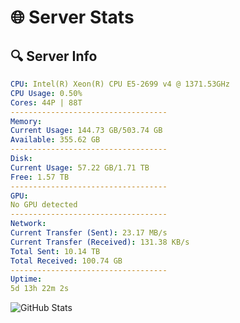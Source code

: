# 🌐 Server Stats
## 🔍 Server Info
```yaml
CPU: Intel(R) Xeon(R) CPU E5-2699 v4 @ 1371.53GHz
CPU Usage: 0.50%
Cores: 44P | 88T
-----------------------------------
Memory:
Current Usage: 144.73 GB/503.74 GB
Available: 355.62 GB
-----------------------------------
Disk:
Current Usage: 57.22 GB/1.71 TB
Free: 1.57 TB
-----------------------------------
GPU:
No GPU detected
-----------------------------------
Network:
Current Transfer (Sent): 23.17 MB/s
Current Transfer (Received): 131.38 KB/s
Total Sent: 10.14 TB
Total Received: 100.74 GB
-----------------------------------
Uptime:
5d 13h 22m 2s
```
![GitHub Stats](https://img.shields.io/badge/Updated-2025-03-13_10:44:51-blue)